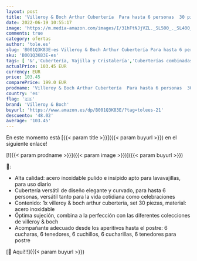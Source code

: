 ```yaml
---
layout: post
title: 'Villeroy & Boch Arthur Cubertería  Para hasta 6 personas  30 piezas  acero inoxidable'
date: 2022-06-19 10:55:17
image: 'https://m.media-amazon.com/images/I/31hFtNJjVZL._SL500_._SL400_.jpg'
comments: true
category: ofertas
author: 'tole.es'
slug: 'B001Q3K83E-es Villeroy & Boch Arthur Cubertería Para hasta 6 personas 30...'
sku: 'B001Q3K83E-es'
tags: [ '&','Cubertería, Vajilla y Cristalería','Cuberterías combinadas','Hogar y cocina','Juegos de cubertería','Piezas de cubertería','boch','villeroy','villeroy & boch','🇪🇸', ]
actualPrice: 103.45 EUR
currency: EUR
price: 103.45
comparePrice: 199.0 EUR
prodname: 'Villeroy & Boch Arthur Cubertería  Para hasta 6 personas  30 piezas  acero inoxidable'
country: 'es'
flag: '🇪🇸'
brand: 'Villeroy & Boch'
buyurl: 'https://www.amazon.es/dp/B001Q3K83E/?tag=tolees-21'
descuento: '48.02'
average: '103.45'
---
```


En este momento está [{{< param title >}}]({{< param buyurl >}}) en el siguiente enlace!

[![{{< param prodname >}}]({{< param image >}})]({{< param buyurl >}})

🔎:

- Alta calidad: acero inoxidable pulido e insípido apto para lavavajillas, para uso diario
- Cubertería versátil de diseño elegante y curvado, para hasta 6 personas, versátil tanto para la vida cotidiana como celebraciones
- Contenido: 1x villeroy & boch arthur cubertería, set 30 piezas, material: acero inoxidable
- Óptima sujeción, combina a la perfección con las diferentes colecciones de villeroy & boch
- Acompañante adecuado desde los aperitivos hasta el postre: 6 cucharas, 6 tenedores, 6 cuchillos, 6 cucharillas, 6 tenedores para postre

[🛒 Aquí!!!]({{< param buyurl >}})

